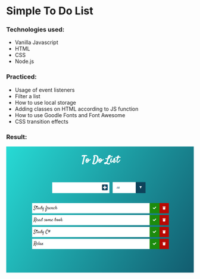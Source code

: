 # Simple  To Do List

### Technologies used:
* Vanilla Javascript
* HTML
* CSS
* Node.js

### Practiced:
* Usage of event listeners
* Filter a list
* How to use local storage
* Adding classes on HTML according to JS function
* How to use Goodle Fonts and Font Awesome
* CSS transition effects

### Result:
![tela](.\image\todolist.png)
